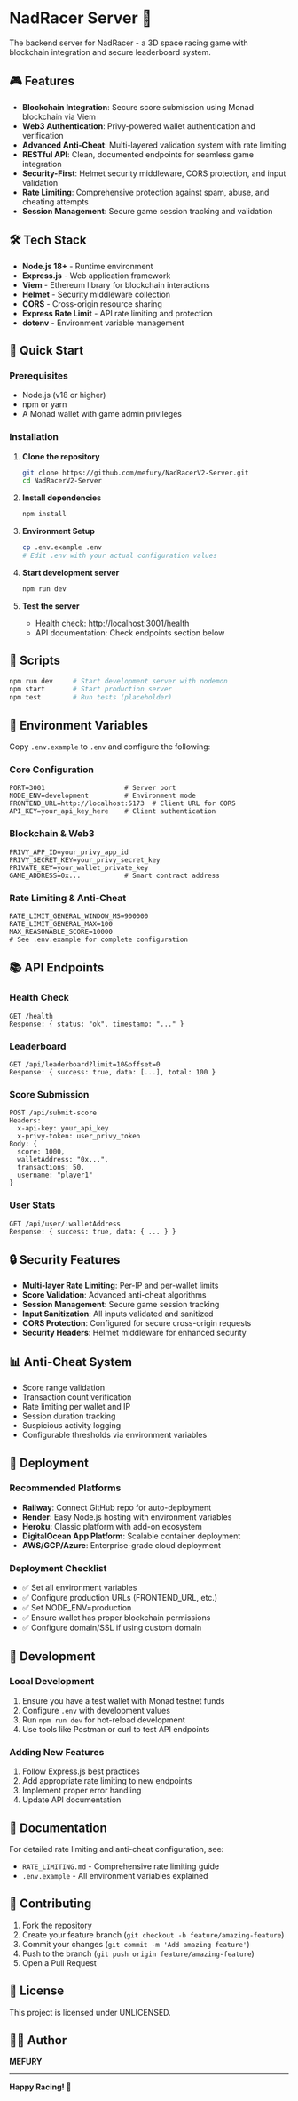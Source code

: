 # NadRacer Server 🚀

The backend server for NadRacer - a 3D space racing game with blockchain integration and secure leaderboard system.

## 🎮 Features

- **Blockchain Integration**: Secure score submission using Monad blockchain via Viem
- **Web3 Authentication**: Privy-powered wallet authentication and verification
- **Advanced Anti-Cheat**: Multi-layered validation system with rate limiting
- **RESTful API**: Clean, documented endpoints for seamless game integration
- **Security-First**: Helmet security middleware, CORS protection, and input validation
- **Rate Limiting**: Comprehensive protection against spam, abuse, and cheating attempts
- **Session Management**: Secure game session tracking and validation

## 🛠️ Tech Stack

- **Node.js 18+** - Runtime environment
- **Express.js** - Web application framework
- **Viem** - Ethereum library for blockchain interactions
- **Helmet** - Security middleware collection
- **CORS** - Cross-origin resource sharing
- **Express Rate Limit** - API rate limiting and protection
- **dotenv** - Environment variable management

## 🚀 Quick Start

### Prerequisites
- Node.js (v18 or higher)
- npm or yarn
- A Monad wallet with game admin privileges

### Installation

1. **Clone the repository**
   ```bash
   git clone https://github.com/mefury/NadRacerV2-Server.git
   cd NadRacerV2-Server
   ```

2. **Install dependencies**
   ```bash
   npm install
   ```

3. **Environment Setup**
   ```bash
   cp .env.example .env
   # Edit .env with your actual configuration values
   ```

4. **Start development server**
   ```bash
   npm run dev
   ```

5. **Test the server**
   - Health check: http://localhost:3001/health
   - API documentation: Check endpoints section below

## 📝 Scripts

```bash
npm run dev     # Start development server with nodemon
npm start       # Start production server
npm test        # Run tests (placeholder)
```

## 🔧 Environment Variables

Copy `.env.example` to `.env` and configure the following:

### Core Configuration
```env
PORT=3001                    # Server port
NODE_ENV=development         # Environment mode
FRONTEND_URL=http://localhost:5173  # Client URL for CORS
API_KEY=your_api_key_here    # Client authentication
```

### Blockchain & Web3
```env
PRIVY_APP_ID=your_privy_app_id
PRIVY_SECRET_KEY=your_privy_secret_key
PRIVATE_KEY=your_wallet_private_key
GAME_ADDRESS=0x...           # Smart contract address
```

### Rate Limiting & Anti-Cheat
```env
RATE_LIMIT_GENERAL_WINDOW_MS=900000
RATE_LIMIT_GENERAL_MAX=100
MAX_REASONABLE_SCORE=10000
# See .env.example for complete configuration
```

## 📚 API Endpoints

### Health Check
```http
GET /health
Response: { status: "ok", timestamp: "..." }
```

### Leaderboard
```http
GET /api/leaderboard?limit=10&offset=0
Response: { success: true, data: [...], total: 100 }
```

### Score Submission
```http
POST /api/submit-score
Headers: 
  x-api-key: your_api_key
  x-privy-token: user_privy_token
Body: {
  score: 1000,
  walletAddress: "0x...",
  transactions: 50,
  username: "player1"
}
```

### User Stats
```http
GET /api/user/:walletAddress
Response: { success: true, data: { ... } }
```

## 🔒 Security Features

- **Multi-layer Rate Limiting**: Per-IP and per-wallet limits
- **Score Validation**: Advanced anti-cheat algorithms
- **Session Management**: Secure game session tracking
- **Input Sanitization**: All inputs validated and sanitized
- **CORS Protection**: Configured for secure cross-origin requests
- **Security Headers**: Helmet middleware for enhanced security

## 📊 Anti-Cheat System

- Score range validation
- Transaction count verification  
- Rate limiting per wallet and IP
- Session duration tracking
- Suspicious activity logging
- Configurable thresholds via environment variables

## 🚢 Deployment

### Recommended Platforms
- **Railway**: Connect GitHub repo for auto-deployment
- **Render**: Easy Node.js hosting with environment variables
- **Heroku**: Classic platform with add-on ecosystem
- **DigitalOcean App Platform**: Scalable container deployment
- **AWS/GCP/Azure**: Enterprise-grade cloud deployment

### Deployment Checklist
- ✅ Set all environment variables
- ✅ Configure production URLs (FRONTEND_URL, etc.)
- ✅ Set NODE_ENV=production
- ✅ Ensure wallet has proper blockchain permissions
- ✅ Configure domain/SSL if using custom domain

## 🧪 Development

### Local Development
1. Ensure you have a test wallet with Monad testnet funds
2. Configure `.env` with development values
3. Run `npm run dev` for hot-reload development
4. Use tools like Postman or curl to test API endpoints

### Adding New Features
1. Follow Express.js best practices
2. Add appropriate rate limiting to new endpoints
3. Implement proper error handling
4. Update API documentation

## 📄 Documentation

For detailed rate limiting and anti-cheat configuration, see:
- `RATE_LIMITING.md` - Comprehensive rate limiting guide
- `.env.example` - All environment variables explained

## 🤝 Contributing

1. Fork the repository
2. Create your feature branch (`git checkout -b feature/amazing-feature`)
3. Commit your changes (`git commit -m 'Add amazing feature'`)
4. Push to the branch (`git push origin feature/amazing-feature`)
5. Open a Pull Request

## 📄 License

This project is licensed under UNLICENSED.

## 👨‍💻 Author

**MEFURY**

---

**Happy Racing! 🏁**